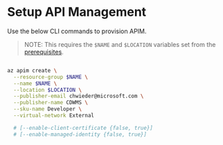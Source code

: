 # Setup API Management

Use the below CLI commands to provision APIM.

> NOTE: This requires the `$NAME` and `$LOCATION` variables set from the [prerequisites](/00_prequisites/README.md).

```bash

az apim create \
  --resource-group $NAME \
  --name $NAME \
  --location $LOCATION \
  --publisher-email chwieder@microsoft.com \
  --publisher-name CDWMS \
  --sku-name Developer \
  --virtual-network External

  # [--enable-client-certificate {false, true}]
  # [--enable-managed-identity {false, true}]
```

